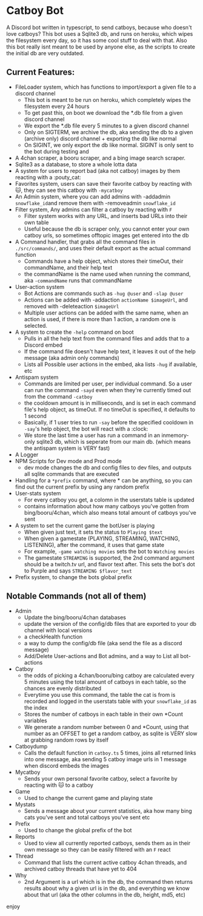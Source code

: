# Catboy Bot
A Discord bot written in typescript, to send catboys, because who doesn't love catboys?
This bot uses a Sqlite3 db, and runs on heroku, which wipes the filesystem every day, so it has some cool stuff to deal with that.
Also this bot really isnt meant to be used by anyone else, as the scripts to create the initial db are very outdated.

## Current Features:
- FileLoader system, which has functions to import/export a given file to a discord channel
   - This bot is meant to be run on heroku, which completely wipes the filesystem every 24 hours
   - To get past this, on boot we download the *.db file from a given discord channel
   - We export the *.db file every 5 minutes to a given discord channel
   - Only on SIGTERM, we archive the db, aka sending the db to a given (archive only) discord channel + exporting the db like normal
   - On SIGINT, we only export the db like normal. SIGINT is only sent to the bot during testing and 
- A 4chan scraper, a booru scraper, and a bing image search scraper.
- Sqlite3 as a database, to store a whole lotta data
- A system for users to report bad (aka not catboy) images by them reacting with a :pouty_cat:
- Favorites system, users can save their favorite catboy by reacting with :cat:, they can see this catboy with `-mycatboy`
- An Admin system, where you can add admins with -addadmin `snowflake_id`and remove them with -removeadmin `snowflake_id`
- Filter system, Any admins can filter a catboy by reacting with `F`
   - Filter system works with any URL, and inserts bad URLs into their own table
   - Useful because the db is scraper only, you cannot enter your own catboy urls, so sometimes offtopic images get entered into the db
- A Command handler, that grabs all the command files in `./src/commands/`, and uses their default export as the actual command function
   - Commands have a help object, which stores their timeOut, their commandName, and their help text
   - the commandName is the name used when running the command, aka `-commandName` runs that commandName
- User-action system
   - Bot Actions are commands such as `-hug @user` and `-slap @user` 
   - Actions can be added with -addaction `actionName $imageUrl`, and removed with -deleteaction `$imageUrl`
   - Multiple user actions can be added with the same name, when an action is used, if there is more than 1 action, a random one is selected.
- A system to create the `-help` command on boot
   - Pulls in all the help text from the command files and adds that to a Discord embed
   - If the command file doesn't have help text, it leaves it out of the help message (aka admin only commands)
   - Lists all Possible user actions in the embed, aka lists `-hug` if available, etc
- Antispam system
   - Commands are limited per user, per individual command. So a user can run the command `-sayd` even when they're currently timed out from the command `-catboy`
   - the cooldown amount is in milliseconds, and is set in each command file's help object, as timeOut. If no timeOut is specified, it defaults to 1 second
   - Basically, if 1 user tries to run `-say` before the specified cooldown in `-say`'s help object, the bot will react with a :clock:
   - We store the last time a user has run a command in an inmemory-only sqlite3 db, which is seperate from our main db. (which means the antispam system is VERY fast)
- A Logger
- NPM Scripts for Dev mode and Prod mode
   - dev mode changes the db and config files to dev files, and outputs all sqlite commands that are executed
- Handling for a `*prefix` command, where * can be anything, so you can find out the current prefix by using any random prefix
- User-stats system
   - For every catboy you get, a colomn in the userstats table is updated
   - contains information about how many catboys you've gotten from bing/booru/4chan, which also means total amount of catboys you've sent
- A system to set the current game the botUser is playing
   - When given just text, it sets the status to `Playing $text`
   - When given a gamestate (PLAYING, STREAMING, WATCHING, LISTENING), after the command, it uses that game state
   - For example, `-game watching movies` sets the bot to `Watching movies`
   - The gamestate `STREAMING` is supported, the 2nd command argument should be a twitch.tv url, and flavor text after. This sets the bot's dot to Purple and says `STREAMING $flavor_text`
- Prefix system, to change the bots global prefix 

## Notable Commands (not all of them)
- Admin
   - Update the bing/booru/4chan databases
   - update the version of the config/db files that are exported to your db channel with local versions
   - a checkHealth function
   - a way to dump the config/db file (aka send the file as a discord message)
   - Add/Delete User-actions and Bot admins, and a way to List all bot-actions
- Catboy
   - the odds of picking a 4chan/booru/bing catboy are calculated every 5 minutes using the total amount of catboys in each table, so the chances are evenly distributed
   - Everytime you use this command, the table the cat is from is recorded and logged in the userstats table with your `snowflake_id` as the index
   - Stores the number of catboys in each table in their own *Count variables
   - We generate a random number between 0 and *Count, using that number as an OFFSET to get a random catboy, as sqlite is VERY slow at grabbing random rows by itself
- Catboydump
   - Calls the default function in `catboy.ts` 5 times, joins all returned links into one message, aka sending 5 catboy image urls in 1 message when discord embeds the images
- Mycatboy
   - Sends your own personal favorite catboy, select a favorite by reacting with :cat: to a catboy
- Game
   - Used to change the current game and playing state
- Mystats 
   - Sends a message about your current statistics, aka how many bing cats you've sent and total catboys you've sent etc
- Prefix
   - Used to change the global prefix of the bot
- Reports 
   - Used to view all currently reported catboys, sends them as in their own message so they can be easily filtered with an `F` react
- Thread
   - Command that lists the current active catboy 4chan threads, and archived catboy threads that have yet to 404
- Why
   - 2nd Argument is a url which is in the db, the command then returns results about why a given url is in the db, and everything we know about that url (aka the other columns in the db, height, md5, etc)

enjoy